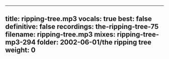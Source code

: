 
---
title: ripping-tree.mp3
vocals: true
best: false
definitive: false
recordings: the-ripping-tree-75
filename: ripping-tree.mp3
mixes: ripping-tree-mp3-294
folder: 2002-06-01/the ripping tree
weight: 0
---
